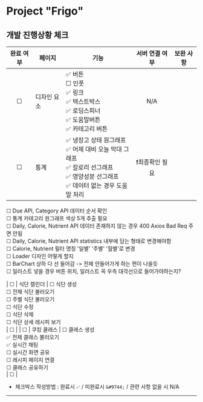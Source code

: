 # Project "Frigo"

## 개발 진행상황 체크

| 완료 여부 | 페이지      | 기능                                                                                                                                                             | 서버 연결 여부  | 보완 사항 |
| :-------: | ----------- | ---------------------------------------------------------------------------------------------------------------------------------------------------------------- | :-------------: | :-------: |
|  &#9744;  | 디자인 요소 | ✅ 버튼 <br /> &#9744; 인풋 <br /> ✅ 링크 <br /> ✅ 텍스트박스 <br /> ✅ 로딩스피너 <br /> ✅ 도움말버튼 <br /> ✅ 카테고리 버튼 <br />                         |       N/A       |
|  &#9744;  | 통계        | ✅ 냉장고 상태 원그래프 <br /> ✅ 어제 대비 오늘 막대 그래프 <br /> ✅ 칼로리 선그래프 <br /> ✅ 영양성분 선그래프 <br /> ✅ 데이터 없는 경우 도움말 처리 <br /> | ❗최종확인 필요 |

&#9744; Due API, Category API 데이터 순서 확인 <br />
&#9744; 통계 카테고리 원그래프 색상 5개 추출 필요 <br />
&#9744; Daily, Calorie, Nutrient API 데이터 존재하지 않는 경우 400 Axios Bad Req 주면 안됨 <br />
&#9744; Daily, Calorie, Nutrient API statistics 내부에 담는 형태로 변경해야함 <br />
&#9744; Calorie, Nutrient 필터 명칭 '일별' '주별' '월별'로 변경 <br />
&#9744; Loader 디자인 어떻게 할지 <br />
&#9744; BarChart 상하 다 선 들어감 -> 전체 안들어가게 하는 편이 나을듯 <br />
&#9744; 일러스트 넣을 경우 버튼 위치, 일러스트 꼭 우측 대각선으로 들어가야하는지? <br />

| &#9744; | 식단 캘린더 | &#9744; 식단 생성 <br /> &#9744; 전체 식단 불러오기 <br /> &#9744; 주별 식단 불러오기 <br /> &#9744; 식단 수정 <br /> &#9744; 식단 삭제 <br /> &#9744; 식단 상세 레시피 보기 <br /> | &#9744; |
| &#9744; | 쿠킹 클래스 | &#9744; 클래스 생성 <br /> ✅ 전체 클래스 불러오기 <br /> ✅ 실시간 채팅 <br /> &#9744; 실시간 화면 공유 <br /> &#9744; 레시피 페이지 연결 <br /> &#9744; 클래스 공유하기 <br /> | &#9744; |

- 체크박스 작성방법 : 완료시 `✅` / 미완료시 `&#9744;` / 관련 사항 없을 시 N/A

---
